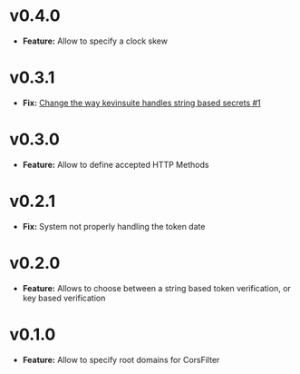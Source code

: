 v0.4.0
========

* __Feature:__ Allow to specify a clock skew

v0.3.1
========
* __Fix:__ [Change the way kevinsuite handles string based secrets #1](https://github.com/KevinGuancheDarias/kevinsuite-java-rest-commons/issues/1)

v0.3.0
========
* __Feature:__ Allow to define accepted HTTP Methods

v0.2.1
========
* __Fix:__ System not properly handling the token date


v0.2.0
=========
* __Feature:__ Allows to choose between a string based token verification, or key based verification

v0.1.0
=========

* __Feature:__ Allow to specify root domains for CorsFilter
